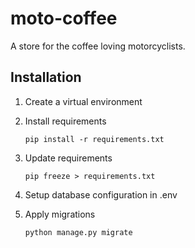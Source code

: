# moto-coffee
A store for the coffee loving motorcyclists.


## Installation

1. Create a virtual environment
2. Install requirements

    `pip install -r requirements.txt`

3. Update requirements

    `pip freeze > requirements.txt`

4. Setup database configuration in .env

5. Apply migrations

   `python manage.py migrate`
